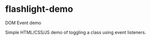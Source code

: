 # flashlight-demo
DOM Event demo

Simple HTML/CSS/JS demo of toggling a class using event listeners.
